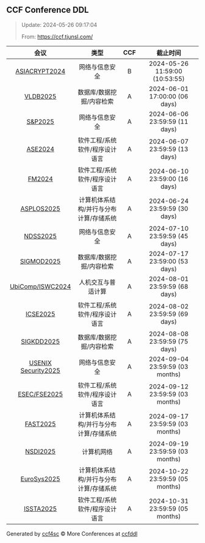 
## CCF Conference DDL

> Update: 2024-05-26 09:17:04
>
> From: https://ccf.tjunsl.com/

| 会议 | 类型 | CCF | 截止时间 |
| :--: | :--: | :--: | :--: |
| [ASIACRYPT2024](https://asiacrypt.iacr.org/2024/) | 网络与信息安全 | B | 2024-05-26 11:59:00 (10:53:55) | 
| [VLDB2025](http://www.vldb.org/2025/) | 数据库/数据挖掘/内容检索 | A | 2024-06-01 17:00:00 (06 days) | 
| [S&P2025](https://www.ieee-security.org/TC/SP2025/) | 网络与信息安全 | A | 2024-06-06 23:59:59 (11 days) | 
| [ASE2024](https://conf.researchr.org/home/ase-2024) | 软件工程/系统软件/程序设计语言 | A | 2024-06-07 23:59:59 (13 days) | 
| [FM2024](https://www.fm24.polimi.it/) | 软件工程/系统软件/程序设计语言 | A | 2024-06-10 23:59:00 (16 days) | 
| [ASPLOS2025](https://www.asplos-conference.org/asplos-2025-call-for-papers/) | 计算机体系结构/并行与分布计算/存储系统 | A | 2024-06-24 23:59:59 (30 days) | 
| [NDSS2025](https://www.ndss-symposium.org/ndss2025/) | 网络与信息安全 | A | 2024-07-10 23:59:59 (45 days) | 
| [SIGMOD2025](https://2025.sigmod.org/) | 数据库/数据挖掘/内容检索 | A | 2024-07-17 23:59:00 (53 days) | 
| [UbiComp/ISWC2024](https://www.ubicomp.org/ubicomp-iswc-2024) | 人机交互与普适计算 | A | 2024-08-01 23:59:59 (68 days) | 
| [ICSE2025](https://conf.researchr.org/home/icse-2025) | 软件工程/系统软件/程序设计语言 | A | 2024-08-02 23:59:59 (69 days) | 
| [SIGKDD2025](https://kdd2024.kdd.org/research-track-call-for-papers/) | 数据库/数据挖掘/内容检索 | A | 2024-08-08 23:59:59 (75 days) | 
| [USENIX Security2025](https://www.usenix.org/conference/usenixsecurity25) | 网络与信息安全 | A | 2024-09-04 23:59:59 (03 months) | 
| [ESEC/FSE2025](https://conf.researchr.org/home/fse-2025) | 软件工程/系统软件/程序设计语言 | A | 2024-09-12 23:59:59 (03 months) | 
| [FAST2025](https://www.usenix.org/conference/fast25) | 计算机体系结构/并行与分布计算/存储系统 | A | 2024-09-17 23:59:59 (03 months) | 
| [NSDI2025](https://www.usenix.org/conference/nsdi25) | 计算机网络 | A | 2024-09-19 23:59:59 (03 months) | 
| [EuroSys2025](https://www.eurosys.org/news/eurosys-2025) | 计算机体系结构/并行与分布计算/存储系统 | A | 2024-10-22 23:59:59 (05 months) | 
| [ISSTA2025](https://conf.researchr.org/home/issta-2025) | 软件工程/系统软件/程序设计语言 | A | 2024-10-31 23:59:59 (05 months) | 

Generated by [ccf4sc](https://github.com/WWILLV/ccf4sc/) © More Conferences at [ccfddl](https://ccfddl.top/)

